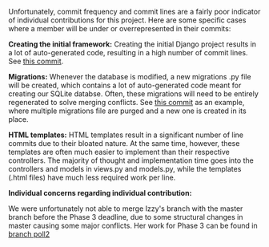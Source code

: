 Unfortunately, commit frequency and commit lines are a fairly poor indicator of individual contributions for this project.  Here are some specific cases where a member will be under or overrepresented in their commits:

**Creating the initial framework:** Creating the initial Django project results in a lot of auto-generated code, resulting in a high number of commit lines.  See [this commit](00a49a2bcfa6c2a6787ace71dd4740a84f1c4710).

**Migrations:** Whenever the database is modified, a new migrations .py file will be created, which contains a lot of auto-generated code meant for creating our SQLite databse.  Often, these migrations will need to be entirely regenerated to solve merging conflicts.  See [this commit](73ff0e13af964b1932e0bd77dc7c32df2461b0a1) as an example, where multiple migrations file are purged and a new one is created in its place.

**HTML templates:** HTML templates result in a significant number of line commits due to their bloated nature.  At the same time, however, these templates are often much easier to implement than their respective controllers.  The majority of thought and implementation time goes into the controllers and models in views.py and models.py, while the templates (.html files) have much less required work per line.

**Individual concerns regarding individual contribution:**

We were unfortunately not able to merge Izzy's branch with the master branch before the Phase 3 deadline, due to some structural changes in master causing some major conflicts.  Her work for Phase 3 can be found in [branch poll2](https://github.com/csc301-fall2014/Proj-Evening-Team8-repo/tree/poll2)
